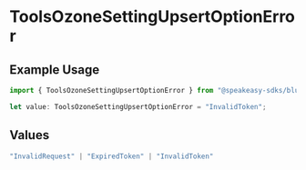 # ToolsOzoneSettingUpsertOptionError

## Example Usage

```typescript
import { ToolsOzoneSettingUpsertOptionError } from "@speakeasy-sdks/bluesky/models/errors";

let value: ToolsOzoneSettingUpsertOptionError = "InvalidToken";
```

## Values

```typescript
"InvalidRequest" | "ExpiredToken" | "InvalidToken"
```